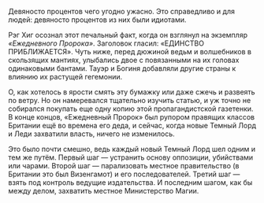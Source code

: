 ﻿Девяносто процентов чего угодно ужасно. Это справедливо и для людей: девяносто процентов из них были идиотами.

Рэг Хиг осознал этот печальный факт, когда он взглянул на экземпляр *«Ежедневного Пророка»*. Заголовок гласил: «ЕДИНСТВО ПРИБЛИЖАЕТСЯ». Чуть ниже, перед дюжиной ведьм и волшебников в скользящих мантиях, улыбались двое с повязанными на их головах одинаковыми бантами. Тауэр и Богиня добавляли другие страны к влиянию их растущей гегемонии. 

О, как хотелось в ярости смять эту бумажку или даже сжечь и развеять по ветру. Но он намеревался тщательно изучить статью, и уж точно не собирался покупать еще одну копию этой пропагандистской газетенки. В конце концов, «Ежедневный Пророк» был рупором правящих классов Британии ещё во времена его деда, и сейчас, когда новые Темный Лорд и Леди захватили власть, ничего не изменилось.

Это было почти смешно, ведь каждый новый Темный Лорд шел одним и тем же путём. Первый шаг — устранить основу оппозиции, убийствами или чарами. Второй шаг — парализовать местное правительство (в Британии это был Визенгамот) и его последователей. Третий шаг — взять под контроль ведущие издательства. И последним шагом, как бы между делом, захватить местное Министерство Магии.